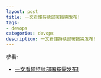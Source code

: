 ```yaml
---
layout: post
title: 一文看懂持续部署按需发布!
tags:
- devops
categories: devops
description: 一文看懂持续部署按需发布!
---
```



参看:

- [一文看懂持续部署按需发布!](https://developer.jdcloud.com/article/1943)


<!-- more -->











<br />
<br />
<br />

